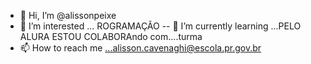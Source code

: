 - 👋 Hi, I’m @alissonpeixe
- 👀 I’m interested ... ROGRAMAÇÃO
-- 🌱 I’m currently learning ...PELO ALURA
ESTOU COLABORAndo com....turma
- 📫 How to reach me ...alisson.cavenaghi@escola.pr.gov.br
<!---
alissonpeixe/alissonpeixe is a ✨ special ✨ repository because its `README.md` (this file) appears on your GitHub profile.
You can click the Preview link to take a look at your changes.
--->

